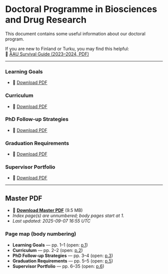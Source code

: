 # Doctoral Programme in Biosciences and Drug Research

This document contains some useful information about our doctoral program.

If you are new to Finland or Turku, you may find this helpful:  
📘 [ÅAU Survival Guide (2023–2024, PDF)](https://www.abo.fi/wp-content/uploads/2024/05/survival_guide_2023-2024.pdf)

---


### Learning Goals  
- 📄 [Download PDF](https://aaugs-dp-biosciences-and-drug-research.github.io/LearningGoals/Document.pdf)

### Curriculum  
- 📄 [Download PDF](https://aaugs-dp-biosciences-and-drug-research.github.io/Curriculum/Document.pdf)

### PhD Follow-up Strategies  
- 📄 [Download PDF](https://aaugs-dp-biosciences-and-drug-research.github.io/Yearly_followup/Document.pdf)

### Graduation Requirements  
- 📄 [Download PDF](https://aaugs-dp-biosciences-and-drug-research.github.io/Graduation_Requirements/Document.pdf)

### Supervisor Portfolio  
- 📄 [Download PDF](https://aaugs-dp-biosciences-and-drug-research.github.io/supervisor-portfolio/Supervisor_Portfolio.pdf)

---

<!-- BEGIN MASTER INDEX -->

## Master PDF
- 📘 **[Download Master PDF](pdfs/master.pdf)** (9.5 MB)
- _Index page(s) are unnumbered; body pages start at 1._
- _Last updated: 2025-09-07 16:55 UTC_

### Page map (body numbering)
- **Learning Goals** — pp. 1–1 (open: [p.1](pdfs/master.pdf#page=2))
- **Curriculum** — pp. 2–2 (open: [p.2](pdfs/master.pdf#page=3))
- **PhD Follow-up Strategies** — pp. 3–4 (open: [p.3](pdfs/master.pdf#page=4))
- **Graduation Requirements** — pp. 5–5 (open: [p.5](pdfs/master.pdf#page=6))
- **Supervisor Portfolio** — pp. 6–35 (open: [p.6](pdfs/master.pdf#page=7))

<!-- END MASTER INDEX -->

